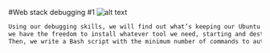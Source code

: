 #Web stack debugging #1
![alt text](https://s3.amazonaws.com/intranet-projects-files/holbertonschool-sysadmin_devops/271/B4eeypV.jpg)

```bash
Using our debugging skills, we will find out what’s keeping our Ubuntu sandbox’s Nginx installation from listening on port 80.
we have the freedom to install whatever tool we need, starting and destroying as many sandboxes as we need to debug the issue.
Then, we write a Bash script with the minimum number of commands to automate our fix.
```